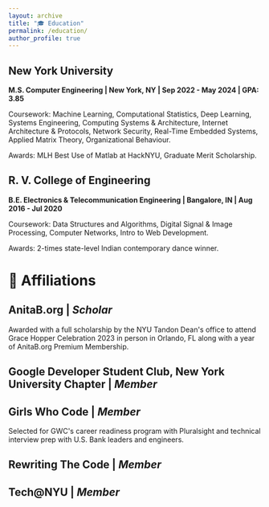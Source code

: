 ```yaml
---
layout: archive
title: "🎓 Education"
permalink: /education/
author_profile: true
---
```

## New York University 
**M.S. Computer Engineering | New York, NY | Sep 2022 - May 2024 | GPA: 3.85**

Coursework: Machine Learning, Computational Statistics, Deep Learning, Systems Engineering, Computing Systems & Architecture, Internet Architecture & Protocols, Network Security, Real-Time Embedded Systems, Applied Matrix Theory, Organizational Behaviour.

Awards: MLH Best Use of Matlab at HackNYU, Graduate Merit Scholarship.

## R. V. College of Engineering
**B.E. Electronics & Telecommunication Engineering | Bangalore, IN | Aug 2016 - Jul 2020**

Coursework: Data Structures and Algorithms, Digital Signal & Image Processing, Computer Networks, Intro to Web Development.

Awards: 2-times state-level Indian contemporary dance winner.

# 📃 Affiliations
## AnitaB.org | *Scholar*
Awarded with a full scholarship by the NYU Tandon Dean's office to attend Grace Hopper Celebration 2023 in person in Orlando, FL along with a year of AnitaB.org Premium Membership.
## Google Developer Student Club, New York University Chapter | *Member*
## Girls Who Code | *Member* 
Selected for GWC's career readiness program with Pluralsight and technical interview prep with U.S. Bank leaders and engineers.
## Rewriting The Code | *Member*
## Tech@NYU | *Member*


